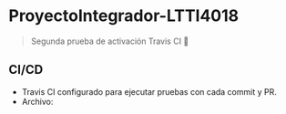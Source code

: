 # ProyectoIntegrador-LTTI4018





> Segunda prueba de activación Travis CI 🚀




## CI/CD
- Travis CI configurado para ejecutar pruebas con cada commit y PR.
- Archivo: 
